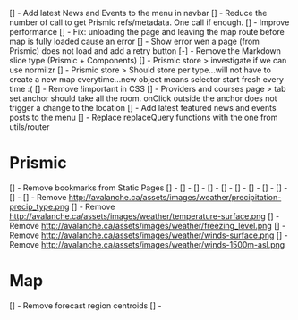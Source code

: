 [] - Add latest News and Events to the menu in navbar
[] - Reduce the number of call to get Prismic refs/metadata. One call if enough.
[] - Improve performance
[] - Fix: unloading the page and leaving the map route before map is fully loaded cause an error
[] - Show error wen a page (from Prismic) does not load and add a retry button
[-] - Remove the Markdown slice type (Prismic + Components)
[] - Prismic store > investigate if we can use normilzr
[] - Prismic store > Should store per type...will not have to create a new map everytime...new object means selector start fresh every time :(
[] - Remove !important in CSS
[] - Providers and courses page > tab set anchor should take all the room. onClick outside the anchor does not trigger a change to the location
[] - Add latest featured news and events posts to the menu
[] - Replace replaceQuery functions with the one from utils/router

# Prismic

[] - Remove bookmarks from Static Pages
[] -
[] -
[] -
[] -
[] -
[] -
[] -
[] -
[] -
[] -
[] - Remove http://avalanche.ca/assets/images/weather/precipitation-precip_type.png
[] - Remove http://avalanche.ca/assets/images/weather/temperature-surface.png
[] - Remove http://avalanche.ca/assets/images/weather/freezing_level.png
[] - Remove http://avalanche.ca/assets/images/weather/winds-surface.png
[] - Remove http://avalanche.ca/assets/images/weather/winds-1500m-asl.png

# Map
[] - Remove forecast region centroids
[] -
